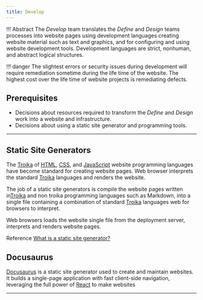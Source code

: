 ```yaml
---
title: Develop 
---
```


!!! Abstract
    The *Develop* team translates the *Define* and *Design* teams processes into website pages using development languages creating website material such as text and graphics, and for configuring and using website development tools. Development languages are strict, nonhuman, and abstract logical structures. 


!!! danger 
    The slightest errors or security issues during development will require remediation sometime during the life time of the website. The highest cost over the life time of website projects is remediating defects.



## Prerequisites

- Decisions about resources required to transform the *Define* and *Design* work into a website and infrastructure.
- Decisions about using a static site generator and programming tools.

---

## Static Site Generators

The [Troika](programming#troika) of [HTML](https://developer.mozilla.org/en-US/docs/Web/HTML), [CSS](https://developer.mozilla.org/oyn-US/docs/Web/CSS), and [JavaScript](https://developer.mozilla.org/en-US/docs/Web/JavaScript) website programming languages have become standard for creating website pages. Web browser interprets the standard [Troika](programming#troika) languages and renders the website.

The job of a static site generators is compile the website pages written in[Troika](programming#troika) and non troika programming languages such as Markdown, into a single file containing a combination of standard [Troika](programming#troika) languages web for browsers to interpret.

Web browsers loads the website single file from the deployment server, interprets and renders website pages.

Reference
[What is a static site generator?](https://www.cloudflare.com/learning/performance/static-site-generator/)

## Docusaurus

[Docusaurus](https://docusaurus.io/) is a static site generator used to create and maintain websites. It builds a single-page application with fast client-side navigation, leveraging the full power of [React](https://reactjs.org/) to make websites

---
